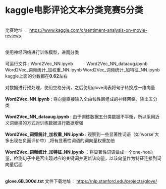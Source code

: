 # kaggle电影评论文本分类竞赛5分类
\
比赛地址 ： https://www.kaggle.com/c/sentiment-analysis-on-movie-reviews  \
\
\
使用神经网络进行训练模型，进而分类\
\
可运行文件 : Word2Vec_NN.ipynb   &nbsp;   &nbsp;   &nbsp;   &nbsp;   &nbsp;   Word2Vec_NN_dataaug.ipynb      Word2Vec_词频统计_加权重_NN.ipynb      Word2Vec_词频统计_加特征_NN.ipynb
\
kaggle上面的分数都在**0.62**左右\
\
对数据进行预处理，使用空格分词，之后使用glove词表将句子转换成一维向量\
\
**Word2Vec_NN.ipynb** :  将向量直接输入全由线性层组成的神经网络，输出五分类\
\
**Word2Vec_NN_dataaug.ipynb** : 由于训练数据五分类数据不平衡，所以采用近义词替换的方式对训练数据进行数据增强\
\
**Word2Vec_词频统计_加权重_NN.ipynb**  : 观察到一些显著性词语（如'worse'大多出现在负面评价中）,将有显著性词语的词向量权重加倍\
\
**Word2Vec_词频统计_加特征_NN.ipynb**  ：将显著性词语做成一个one-hot向量，检测句子中是否出现对应的关键词并更新该向量，以该向量作为特征连接到词向量后面\
\
\
**glove.6B.300d.txt** 文件下载地址： https://nlp.stanford.edu/projects/glove/   
